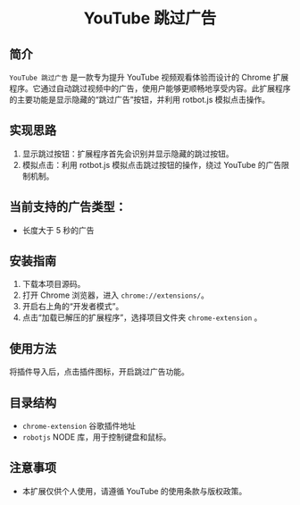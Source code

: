 <!--
 * @Author: puito123
 * @Date: 2024-12-24 17:37:47
 * @LastEditTime: 2024-12-24 19:13:47
 * @LastEditors: puito123
 * @FilePath: \youtube\README.md
 * @Description: 
-->
# <center>YouTube 跳过广告</center>

## 简介

`YouTube 跳过广告`  是一款专为提升 YouTube 视频观看体验而设计的 Chrome 扩展程序。它通过自动跳过视频中的广告，使用户能够更顺畅地享受内容。此扩展程序的主要功能是显示隐藏的“跳过广告”按钮，并利用 rotbot.js 模拟点击操作。

## 实现思路
 1. 显示跳过按钮：扩展程序首先会识别并显示隐藏的跳过按钮。
 2. 模拟点击：利用 rotbot.js 模拟点击跳过按钮的操作，绕过 YouTube 的广告限制机制。

## 当前支持的广告类型：
  - 长度大于 5 秒的广告

## 安装指南

 1. 下载本项目源码。
 2. 打开 Chrome 浏览器，进入 `chrome://extensions/`。
 3. 开启右上角的“开发者模式”。
 4. 点击“加载已解压的扩展程序”，选择项目文件夹 `chrome-extension` 。

## 使用方法

将插件导入后，点击插件图标，开启跳过广告功能。

## 目录结构
 - `chrome-extension` 谷歌插件地址 
 - `robotjs` NODE 库，用于控制键盘和鼠标。
  
## 注意事项
 - 本扩展仅供个人使用，请遵循 YouTube 的使用条款与版权政策。